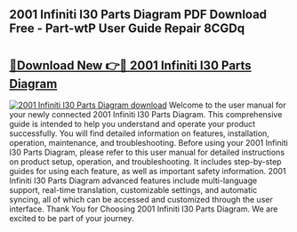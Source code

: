 ## 2001 Infiniti I30 Parts Diagram PDF Download Free - Part-wtP User Guide Repair 8CGDq

# <h2><a href="http://dfqtkcn.blite.top/?on=2001+Infiniti+I30+Parts+Diagram">🔗Download New 👉🔴 2001 Infiniti I30 Parts Diagram</a></h2>

[![2001 Infiniti I30 Parts Diagram download](https://i.imgur.com/lujVjoI.png)](http://dfqtkcn.blite.top/?on=2001+Infiniti+I30+Parts+Diagram)
Welcome to the user manual for your newly connected 2001 Infiniti I30 Parts Diagram. This comprehensive guide is intended to help you understand and operate your product successfully. You will find detailed information on features, installation, operation, maintenance, and troubleshooting. Before using your 2001 Infiniti I30 Parts Diagram, please refer to this user manual for detailed instructions on product setup, operation, and troubleshooting. It includes step-by-step guides for using each feature, as well as important safety information. 2001 Infiniti I30 Parts Diagram advanced features include multi-language support, real-time translation, customizable settings, and automatic syncing, all of which can be accessed and customized through the user interface. Thank You for Choosing 2001 Infiniti I30 Parts Diagram. We are excited to be part of your journey.
